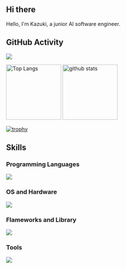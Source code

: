 ## Hi there
Hello, I'm Kazuki, a junior AI software engineer.  

## GitHub Activity

![](http://github-profile-summary-cards.vercel.app/api/cards/profile-details?username=morikazu1119&theme=onedark) 

<p align="left"> 
  <img alt="Top Langs" height="150px" src="https://github-readme-stats.vercel.app/api/top-langs/?username=morikazu1119&layout=compact&show_icons=true&theme=onedark" />
  <img alt="github stats" height="150px" src="https://github-readme-stats.vercel.app/api?username=morikazu1119&theme=onedark&show_icons=ture" />
</p>

[![trophy](https://github-profile-trophy.vercel.app/?username=morikazu1119&theme=onedark&column=7)](https://github.com/ryo-ma/github-profile-trophy)

## Skills
### Programming Languages
![](https://skillicons.dev/icons?i=py,matlab,r,cs,arduino,unity)

### OS and Hardware
![](https://skillicons.dev/icons?i=linux,ubuntu)

### Flameworks and Library
![](https://skillicons.dev/icons?i=pytorch)

### Tools
![](https://skillicons.dev/icons?i=vscode,visualstudio,git,github,docker,)
